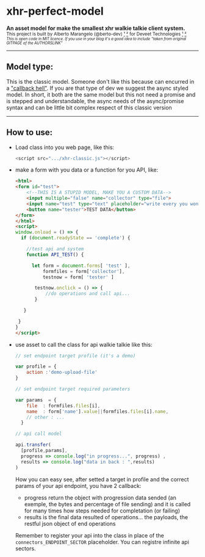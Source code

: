 # xhr-perfect-model

**An asset model for make the smallest xhr walkie talkie client system.**<br>
<sub>This project is built by Alberto Marangelo (@berto-dev) [¹](https://berto.dev) [²](https://github.com/berto-dev) for Deveet Technologies [¹](https://deveet.com) [²](https://github.com/Deveet-Technologies)</sub><br>
<sup><sub><i>This is open code in MIT licence. If you use in your blog it's a good idea to include "taken from original GITPAGE of the AUTHORSLINK"</i></sub></sup>

---
## Model type:

This is the classic model. Someone don't like this because can encurred in a ["callback hell"](https://www.google.com/search?q=what%27s+callback+hell&oq=callback+hell+what&gs_lcrp=EgZjaHJvbWUqCAgBEAAYFhgeMgYIABBFGDkyCAgBEAAYFhge0gEIMzY3OGowajeoAgCwAgA&sourceid=chrome&ie=UTF-8). If you are that type of dev we suggest the async styled model. In short, it both are the same model but this not need a promise and is stepped and understandable, the async needs of the  async/promise syntax and can be little bit complex respect of this classic version

---

## How to use:

- Load class into you web page, like this:
  ```js
  <script src=".../xhr-classic.js"></script>
  ```

- make a form with you data or a function for you API, like:
	```html
  <html>
    <form id="test">
        <!--THIS IS A STUPID MODEL, MAKE YOU A CUSTOM DATA-->
        <input multiple="false" name="collector" type="file">
        <input name="test" type="text" placeholder="write every you wont ;)">
        <button name="tester">TEST DATA</button>
    </form>
  </html>
  <script>
    window.onload = () => {
      if (document.readyState == 'complete') {

        //test api and system
        function API_TEST() {

          let form = document.forms[ 'test' ],
              formfiles = form['collector'],
              testnow = form[ 'tester' ]

           testnow.onclick = () => {
               //do operations and call api...
           }

       }

     }
   }
  </script>
	```

- use asset to call the class for api walkie talkie like this:

  ```js
  // set endpoint target profile (it's a demo)

  var profile = { 
      action :'demo-upload-file'
  }
  
  // set endpoint target required parameters

  var params  = {
      file  : formfiles.files[i],
      name  : form['name'].value||formfiles.files[i].name,
      // other : ...
    }
  
  // api call model   

  api.transfer(
    [profile,params],
    progress => console.log("in progress...", progress) ,
    results => console.log("data in back : ",results)
  )
  ```

  How you can easy see, after setted a target in profile and the correct params of your api endpoint, you have 2 callback:
  - progress return the object with progression data sended (an exemple, the bytes and percentage of file sending) and it is called for many times how steps needed for completation (or failing)
  - results is the final data resulted of operations... the payloads, the restful json object of end operations
 
  Remember to register your api into the class in place of the `connectors_ENDPOINT_SECTOR` placeholder. You can registre infinite api sectors.

